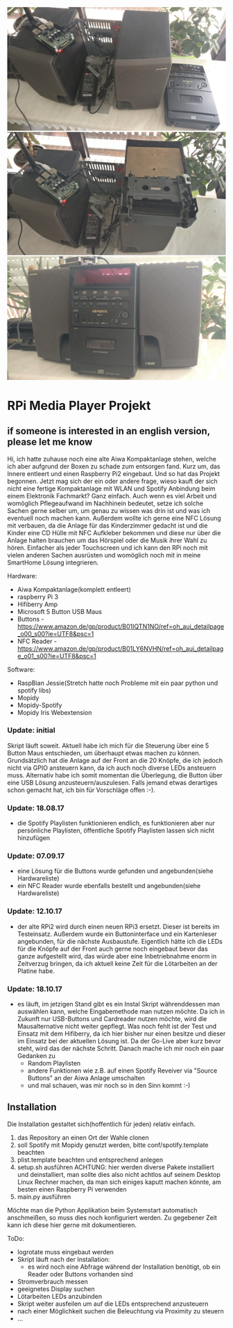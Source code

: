<img src='/pic/1.jpg' alt='aktueller Stand'>
<img src='/pic/2.jpg' alt='aktueller Stand'>
<img src='/pic/3.jpg' alt='aktueller Stand'>

# RPi Media Player Projekt
## if someone is interested in an english version, please let me know

Hi,
ich hatte zuhause noch eine alte Aiwa Kompaktanlage stehen, welche ich aber aufgrund der
Boxen zu schade zum entsorgen fand. Kurz um, das Innere entleert und einen Raspberry Pi2
eingebaut. Und so hat das Projekt begonnen.
Jetzt mag sich der ein oder andere frage, wieso kauft der sich nicht eine fertige Kompaktanlage
mit WLAN und Spotify Anbindung beim einem Elektronik Fachmarkt?
Ganz einfach. Auch wenn es viel Arbeit und womöglich Pflegeaufwand im Nachhinein bedeutet,
setze ich solche Sachen gerne selber um, um genau zu wissen was drin ist und was ich eventuell
noch machen kann. Außerdem wollte ich gerne eine NFC Lösung mit verbauen, da die Anlage für das Kinderzimmer gedacht ist und die Kinder eine CD Hülle mit NFC Aufkleber bekommen und diese nur über die Anlage halten brauchen um das Hörspiel oder die Musik ihrer Wahl zu hören.
Einfacher als jeder Touchscreen und ich kann den RPi noch mit vielen anderen Sachen ausrüsten und womöglich noch mit in meine SmartHome Lösung integrieren.

Hardware:
- Aiwa Kompaktanlage(komplett entleert)
- raspberry Pi 3
- Hifiberry Amp
- Microsoft 5 Button USB Maus
- Buttons - https://www.amazon.de/gp/product/B01IQTN1NO/ref=oh_aui_detailpage_o00_s00?ie=UTF8&psc=1
- NFC Reader - https://www.amazon.de/gp/product/B01LY6NVHN/ref=oh_aui_detailpage_o01_s00?ie=UTF8&psc=1

Software:
- RaspBian Jessie(Stretch hatte noch Probleme mit ein paar python und spotify libs)
- Mopidy
- Mopidy-Spotify
- Mopidy Iris Webextension

### Update: initial
Skript läuft soweit.
Aktuell habe ich mich für die Steuerung über eine 5 Button Maus entschieden, um überhaupt etwas machen zu können.
Grundsätzlich hat die Anlage auf der Front an die 20 Knöpfe, die ich jedoch nicht via GPIO ansteuern kann, da ich auch noch diverse LEDs ansteuern muss.
Alternativ habe ich somit momentan die Überlegung, die Button über eine USB Lösung anzusteuern/auszulesen.
Falls jemand etwas derartiges schon gemacht hat, ich bin für Vorschläge offen :-).

### Update: 18.08.17
- die Spotify Playlisten funktionieren endlich, es funktionieren aber nur persönliche Playlisten, öffentliche Spotify Playlisten lassen sich nicht hinzufügen

### Update: 07.09.17
- eine Lösung für die Buttons wurde gefunden und angebunden(siehe Hardwareliste)
- ein NFC Reader wurde ebenfalls bestellt und angebunden(siehe Hardwareliste)

### Update: 12.10.17
- der alte RPi2 wird durch einen neuen RPi3 ersetzt. Dieser ist bereits im Testeinsatz. Außerdem wurde ein Buttoninterface und ein Kartenleser angebunden, für die nächste Ausbaustufe.
Eigentlich hätte ich die LEDs für die Knöpfe auf der Front auch gerne noch eingebaut bevor das ganze aufgestellt wird, das würde aber eine Inbetriebnahme enorm in Zeitverzug bringen, da ich aktuell keine Zeit für die Lötarbeiten an der Platine habe.

### Update: 18.10.17
- es läuft, im jetzigen Stand gibt es ein Instal Skript währenddessen man auswählen kann, welche Eingabemethode man nutzen möchte. Da ich in Zukunft nur USB-Buttons und Cardreader nutzen möchte, wird die Mausalternative nicht weiter gepflegt.
Was noch fehlt ist der Test und Einsatz mit dem Hifiberry, da ich hier bisher nur einen besitze und dieser im Einsatz bei der aktuellen Lösung ist. Da der Go-Live aber kurz bevor steht, wird das der nächste Schritt.
Danach mache ich mir noch ein paar Gedanken zu
  - Random Playlisten
  - andere Funktionen wie z.B. auf einen Spotify Reveiver via "Source Buttons" an der Aiwa Anlage umschalten
  - und mal schauen, was mir noch so in den Sinn kommt :-)

## Installation
Die Installation gestaltet sich(hoffentlich für jeden) relativ einfach.
1. das Repository an einen Ort der Wahle clonen
2. soll Spotify mit Mopidy genutzt werden, bitte conf/spotify.template beachten
3. plist.template beachten und entsprechend anlegen
4. setup.sh ausführen ACHTUNG: hier werden diverse Pakete installiert und deinstalliert, man sollte dies also nicht achtlos auf seinem Desktop Linux Rechner machen, da man sich einiges kaputt machen könnte, am besten einen Raspberry Pi verwenden
5. main.py ausführen

Möchte man die Python Applikation beim Systemstart automatisch anschmeißen, so muss dies noch konfiguriert werden.
Zu gegebener Zeit kann ich diese hier gerne mit dokumentieren.


ToDo:
- logrotate muss eingebaut werden
- Skript läuft nach der Installation:
  - es wird noch eine Abfrage während der Installation benötigt, ob ein Reader oder Buttons vorhanden sind
- Stromverbrauch messen
- geeignetes Display suchen
- Lötarbeiten LEDs anzubinden
- Skript weiter ausfeilen um auf die LEDs entsprechend anzusteuern
- nach einer Möglichkeit suchen die Beleuchtung via Proximity zu steuern
- ...
